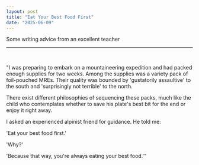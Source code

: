 ```yaml
---
layout: post
title: "Eat Your Best Food First"
date: "2025-06-09"
---
```


Some writing advice from an excellent teacher

---

<br>

"I was preparing to embark on a mountaineering expedition and had packed enough supplies for two weeks. Among the supplies was a variety pack of foil-pouched MREs. Their quality was bounded by 'gustatorily assaultive' to the south and 'surprisingly not terrible' to the north.

There exist different philosophies of sequencing these packs, much like the child who contemplates whether to save his plate's best bit for the end or enjoy it right away.

I asked an experienced alpinist friend for guidance. He told me:

'Eat your best food first.'

'Why?'

'Because that way, you're always eating your best food.'"

